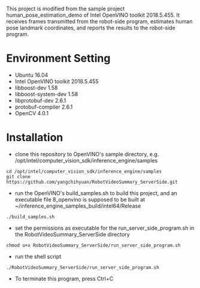 This project is modified from the sample project human_pose_estimation_demo of Intel OpenVINO toolkit 2018.5.455. It receives frames transmitted from the robot-side program, estimates human pose landmark coordinates, and reports the results to the robot-side program.

# Environment Setting
- Ubuntu 16.04
- Intel OpenVINO toolkit 2018.5.455
- libboost-dev 1.58
- libboost-system-dev 1.58
- libprotobuf-dev 2.6.1
- protobuf-compiler 2.6.1
- OpenCV 4.0.1

# Installation
- clone this repository to OpenVINO's sample directory, e.g. /opt/intel/computer_vision_sdk/inference_engine/samples
```
cd /opt/intel/computer_vision_sdk/inference_engine/samples
git clone https://github.com/yangchihyuan/RobotVideoSummary_ServerSide.git
```
- run the OpenVINO's build_samples.sh to build this project, and an executable file 8_openvino is supposed to be built at ~/inference_engine_samples_build/intel64/Release
```
./build_samples.sh
```
- set the permissions as executable for the run_server_side_program.sh in the RobotVideoSummary_ServerSide directory
```
chmod u+x RobotVideoSummary_ServerSide/run_server_side_program.sh
```
- run the shell script
```
./RobotVideoSummary_ServerSide/run_server_side_program.sh
```
- To terminate this program, press Ctrl+C
